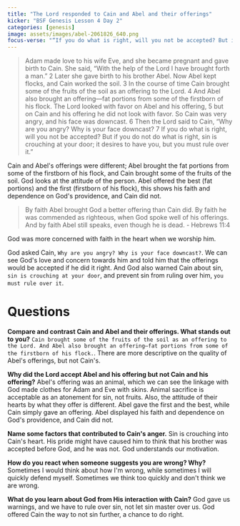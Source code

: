 ```yaml
---
title: "The Lord responded to Cain and Abel and their offerings"
kicker: "BSF Genesis Lesson 4 Day 2"
categories: [genesis]
image: assets/images/abel-2061826_640.png
focus-verse: "“If you do what is right, will you not be accepted? But if you do not do what is right, sin is crouching at your door; it desires to have you, but you must rule over it.” – Genesis 4:7"
---
```


> Adam made love to his wife Eve, and she became pregnant and gave birth to Cain. She said, “With the help of the Lord I have brought forth a man.” 2 Later she gave birth to his brother Abel.
> Now Abel kept flocks, and Cain worked the soil. 3 In the course of time Cain brought some of the fruits of the soil as an offering to the Lord. 4 And Abel also brought an offering—fat portions from some of the firstborn of his flock. The Lord looked with favor on Abel and his offering, 5 but on Cain and his offering he did not look with favor. So Cain was very angry, and his face was downcast.
> 6 Then the Lord said to Cain, “Why are you angry? Why is your face downcast? 7 If you do what is right, will you not be accepted? But if you do not do what is right, sin is crouching at your door; it desires to have you, but you must rule over it.”

Cain and Abel's offerings were different; Abel brought the fat portions from some of the firstborn of his flock, and Cain brought some of the fruits of the soil. God looks at the attitude of the person. Abel offered the best (fat portions) and the first (firstborn of his flock), this shows his faith and dependence on God's providence, and Cain did not.

> By faith Abel brought God a better offering than Cain did. By faith he was commended as righteous, when God spoke well of his offerings. And by faith Abel still speaks, even though he is dead. - Hebrews 11:4

God was more concerned with faith in the heart when we worship him.

God asked Cain, `Why are you angry? Why is your face downcast?`. We can see God's love and concern towards him and told him that the offerings would be accepted if he did it right. And God also warned Cain about sin, `sin is crouching at your door`, and prevent sin from ruling over him, `you must rule over it`.

# Questions

**Compare and contrast Cain and Abel and their offerings. What stands out to you?** `Cain brought some of the fruits of the soil as an offering to the Lord. And Abel also brought an offering—fat portions from some of the firstborn of his flock.`. There are more descriptive on the quality of Abel's offerings, but not Cain's.

**Why did the Lord accept Abel and his offering but not Cain and his offering?** Abel's offering was an animal, which we can see the linkage with God made clothes for Adam and Eve with skins. Animal sacrifice is acceptable as an atonement for sin, not fruits. Also, the attitude of their hearts by what they offer is different. Abel gave the first and the best, while Cain simply gave an offering. Abel displayed his faith and dependence on God's providence, and Cain did not.

**Name some factors that contributed to Cain's anger.** Sin is crouching into Cain's heart. His pride might have caused him to think that his brother was accepted before God, and he was not. God understands our motivation.

**How do you react when someone suggests you are wrong? Why?** Sometimes I would think about how I'm wrong, while sometimes I will quickly defend myself. Sometimes we think too quickly and don't think we are wrong.

**What do you learn about God from His interaction with Cain?** God gave us warnings, and we have to rule over sin, not let sin master over us. God offered Cain the way to not sin further, a chance to do right.